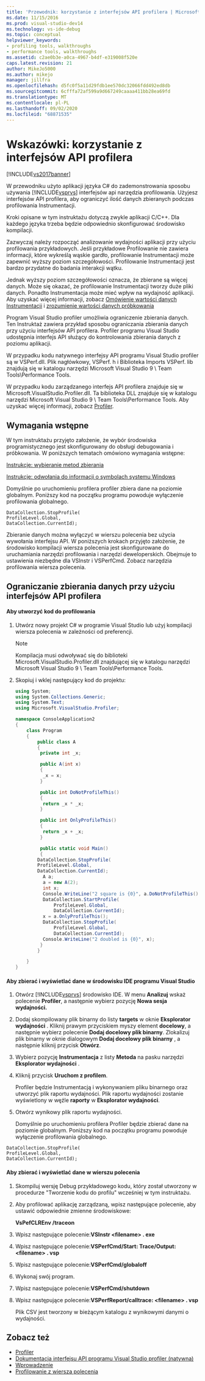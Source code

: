 ```yaml
---
title: 'Przewodnik: korzystanie z interfejsów API profilera | Microsoft Docs'
ms.date: 11/15/2016
ms.prod: visual-studio-dev14
ms.technology: vs-ide-debug
ms.topic: conceptual
helpviewer_keywords:
- profiling tools, walkthroughs
- performance tools, walkthroughs
ms.assetid: c2ae0b3e-a0ca-4967-b4df-e319008f520e
caps.latest.revision: 21
author: MikeJo5000
ms.author: mikejo
manager: jillfra
ms.openlocfilehash: d5fc0f5a11d29fdb1ee570dc32066fdd492ed8db
ms.sourcegitcommit: 6cfffa72af599a9d667249caaaa411bb28ea69fd
ms.translationtype: MT
ms.contentlocale: pl-PL
ms.lasthandoff: 09/02/2020
ms.locfileid: "68871535"
---
```

# <a name="walkthrough-using-profiler-apis"></a>Wskazówki: korzystanie z interfejsów API profilera
[!INCLUDE[vs2017banner](../includes/vs2017banner.md)]

W przewodniku użyto aplikacji języka C# do zademonstrowania sposobu używania [!INCLUDE[vsprvs](../includes/vsprvs-md.md)] interfejsów api narzędzia profilowania. Użyjesz interfejsów API profilera, aby ograniczyć ilość danych zbieranych podczas profilowania Instrumentacji.

 Kroki opisane w tym instruktażu dotyczą zwykle aplikacji C/C++. Dla każdego języka trzeba będzie odpowiednio skonfigurować środowisko kompilacji.

 Zazwyczaj należy rozpocząć analizowanie wydajności aplikacji przy użyciu profilowania przykładowych. Jeśli przykładowe Profilowanie nie zawiera informacji, które wykreślą wąskie gardło, profilowanie Instrumentacji może zapewnić wyższy poziom szczegółowości. Profilowanie Instrumentacji jest bardzo przydatne do badania interakcji wątku.

 Jednak wyższy poziom szczegółowości oznacza, że zbierane są więcej danych. Może się okazać, że profilowanie Instrumentacji tworzy duże pliki danych. Ponadto Instrumentacja może mieć wpływ na wydajność aplikacji. Aby uzyskać więcej informacji, zobacz [Omówienie wartości danych Instrumentacji](../profiling/understanding-instrumentation-data-values.md) i [zrozumienie wartości danych próbkowania](../profiling/understanding-sampling-data-values.md)

 Program Visual Studio profiler umożliwia ograniczenie zbierania danych. Ten Instruktaż zawiera przykład sposobu ograniczania zbierania danych przy użyciu interfejsów API profilera. Profiler programu Visual Studio udostępnia interfejs API służący do kontrolowania zbierania danych z poziomu aplikacji.

 W przypadku kodu natywnego interfejsy API programu Visual Studio profiler są w VSPerf.dll. Plik nagłówkowy, VSPerf. h i Biblioteka Imports VSPerf. lib znajdują się w katalogu narzędzi Microsoft Visual Studio 9 \ Team Tools\Performance Tools.

 W przypadku kodu zarządzanego interfejs API profilera znajduje się w Microsoft.VisualStudio.Profiler.dll. Ta biblioteka DLL znajduje się w katalogu narzędzi Microsoft Visual Studio 9 \ Team Tools\Performance Tools. Aby uzyskać więcej informacji, zobacz [Profiler](/previous-versions/ms242704(v=vs.140)).

## <a name="prerequisites"></a>Wymagania wstępne
 W tym instruktażu przyjęto założenie, że wybór środowiska programistycznego jest skonfigurowany do obsługi debugowania i próbkowania. W poniższych tematach omówiono wymagania wstępne:

 [Instrukcje: wybieranie metod zbierania](../profiling/how-to-choose-collection-methods.md)

 [Instrukcje: odwołania do informacji o symbolach systemu Windows](../profiling/how-to-reference-windows-symbol-information.md)

 Domyślnie po uruchomieniu profilera profiler zbiera dane na poziomie globalnym. Poniższy kod na początku programu powoduje wyłączenie profilowania globalnego.

```
DataCollection.StopProfile(
ProfileLevel.Global,
DataCollection.CurrentId);
```

 Zbieranie danych można wyłączyć w wierszu polecenia bez użycia wywołania interfejsu API. W poniższych krokach przyjęto założenie, że środowisko kompilacji wiersza polecenia jest skonfigurowane do uruchamiania narzędzi profilowania i narzędzi deweloperskich. Obejmuje to ustawienia niezbędne dla VSInstr i VSPerfCmd. Zobacz narzędzia profilowania wiersza polecenia.

## <a name="limiting-data-collection-using-profiler-apis"></a>Ograniczanie zbierania danych przy użyciu interfejsów API profilera

#### <a name="to-create-the-code-to-profile"></a>Aby utworzyć kod do profilowania

1. Utwórz nowy projekt C# w programie Visual Studio lub użyj kompilacji wiersza polecenia w zależności od preferencji.

    > [!NOTE]
    > Kompilacja musi odwoływać się do biblioteki Microsoft.VisualStudio.Profiler.dll znajdującej się w katalogu narzędzi Microsoft Visual Studio 9 \ Team Tools\Performance Tools.

2. Skopiuj i wklej następujący kod do projektu:

    ```csharp
    using System;
    using System.Collections.Generic;
    using System.Text;
    using Microsoft.VisualStudio.Profiler;

    namespace ConsoleApplication2
    {
        class Program
        {
            public class A
            {
             private int _x;

             public A(int x)
             {
              _x = x;
             }

             public int DoNotProfileThis()
             {
              return _x * _x;
             }

             public int OnlyProfileThis()
             {
              return _x + _x;
             }

             public static void Main()
             {
            DataCollection.StopProfile(
            ProfileLevel.Global,
            DataCollection.CurrentId);
              A a;
              a = new A(2);
              int x;
              Console.WriteLine("2 square is {0}", a.DoNotProfileThis());
              DataCollection.StartProfile(
                  ProfileLevel.Global,
                  DataCollection.CurrentId);
              x = a.OnlyProfileThis();
              DataCollection.StopProfile(
                  ProfileLevel.Global,
                  DataCollection.CurrentId);
              Console.WriteLine("2 doubled is {0}", x);
             }
            }

        }
    }
    ```

#### <a name="to-collect-and-view-data-in-the-visual-studio-ide"></a>Aby zbierać i wyświetlać dane w środowisku IDE programu Visual Studio

1. Otwórz [!INCLUDE[vsprvs](../includes/vsprvs-md.md)] środowisko IDE. W menu **Analizuj** wskaż polecenie **Profiler**, a następnie wybierz pozycję **Nowa sesja wydajności.**

2. Dodaj skompilowany plik binarny do listy **targets** w oknie **Eksplorator wydajności** . Kliknij prawym przyciskiem myszy element **docelowy**, a następnie wybierz polecenie **Dodaj docelowy plik binarny**. Zlokalizuj plik binarny w oknie dialogowym **Dodaj docelowy plik binarny** , a następnie kliknij przycisk **Otwórz**.

3. Wybierz pozycję **Instrumentacja** z listy **Metoda** na pasku narzędzi **Eksplorator wydajności** .

4. Kliknij przycisk **Uruchom z profilem**.

    Profiler będzie Instrumentacją i wykonywaniem pliku binarnego oraz utworzyć plik raportu wydajności. Plik raportu wydajności zostanie wyświetlony w węźle **raporty** w **Eksplorator wydajności**.

5. Otwórz wynikowy plik raportu wydajności.

   Domyślnie po uruchomieniu profilera Profiler będzie zbierać dane na poziomie globalnym. Poniższy kod na początku programu powoduje wyłączenie profilowania globalnego.

```
DataCollection.StopProfile(
ProfileLevel.Global,
DataCollection.CurrentId);
```

#### <a name="to-collect-and-view-data-at-the-command-line"></a>Aby zbierać i wyświetlać dane w wierszu polecenia

1. Skompiluj wersję Debug przykładowego kodu, który został utworzony w procedurze "Tworzenie kodu do profilu" wcześniej w tym instruktażu.

2. Aby profilować aplikację zarządzaną, wpisz następujące polecenie, aby ustawić odpowiednie zmienne środowiskowe:

     **VsPefCLREnv /traceon**

3. Wpisz następujące polecenie:**VSInstr \<filename> . exe**

4. Wpisz następujące polecenie:**VSPerfCmd/Start: Trace/Output: \<filename> . vsp**

5. Wpisz następujące polecenie:**VSPerfCmd/globaloff**

6. Wykonaj swój program.

7. Wpisz następujące polecenie:**VSPerfCmd/shutdown**

8. Wpisz następujące polecenie:**VSPerfReport/calltrace: \<filename> . vsp**

     Plik CSV jest tworzony w bieżącym katalogu z wynikowymi danymi o wydajności.

## <a name="see-also"></a>Zobacz też

- [Profiler](/previous-versions/ms242704(v=vs.140))
- [Dokumentacja interfejsu API programu Visual Studio profiler (natywna)](../profiling/visual-studio-profiler-api-reference-native.md)
- [Wprowadzenie](../profiling/getting-started-with-performance-tools.md)
- [Profilowanie z wiersza polecenia](../profiling/using-the-profiling-tools-from-the-command-line.md)